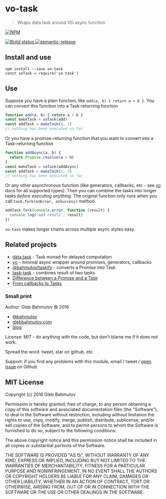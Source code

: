 # vo-task
> Wraps data.task around VO async function

[![NPM][vo-task-icon] ][vo-task-url]

[![Build status][vo-task-ci-image] ][vo-task-ci-url]
[![semantic-release][semantic-image] ][semantic-url]

## Install and use

    npm install --save vo-task
    const voTask = require('vo-task')

## Use

Suppose you have a plain function, like `add(a, b) { return a + b }`.
You can convert this function into a Task-returning function

```js
function add(a, b) { return a + b }
const makeTask = voTask(add)
const addTask = makeTask(2, 3)
// nothing has been executed so far
```

Or you have a promise-returning function that you want to convert into a Task-returning function

```js
function addAsync(a, b) {
  return Promise.resolve(a + b)
}
const makeTask = voTask(addAsync)
const addTask = makeTask(2, 3)
// nothing has been executed so far
```

Or any other asynchronous function (like generators, callbacks, etc - see 
[vo](https://www.npmjs.com/package/vo) docs for all supported types).
Then you can combine the tasks into longer tasks *before executing anything*.
The original function only runs when you call `task.fork(onError, onSuccess)` method.

```js
addTask.fork(console.error, function (result) {
  console.log('add result', result)
})
```

`vo-task` makes longer chains across multiple async styles easy.

## Related projects

* [data.task](https://github.com/folktale/data.task) - Task monad for delayed computation
* [vo](https://www.npmjs.com/package/vo) - minimal async wrapper around promises, generators, callbacks
* [@bahmutov/taskify](https://www.npmjs.com/package/@bahmutov/taskify) - converts a Promise into Task
* [task-task](https://github.com/bahmutov/task-task) - combines result of two tasks
* [Difference between a Promise and a Task](https://glebbahmutov.com/blog/difference-between-promise-and-task/)
* [From callbacks to Tasks](https://glebbahmutov.com/blog/from-callbacks-to-tasks/)

### Small print

Author: Gleb Bahmutov &copy; 2016

* [@bahmutov](https://twitter.com/bahmutov)
* [glebbahmutov.com](http://glebbahmutov.com)
* [blog](http://glebbahmutov.com/blog/)

License: MIT - do anything with the code, but don't blame me if it does not work.

Spread the word: tweet, star on github, etc.

Support: if you find any problems with this module, email / tweet /
[open issue](https://github.com/bahmutov/vo-task/issues) on Github

## MIT License

Copyright (c) 2016 Gleb Bahmutov

Permission is hereby granted, free of charge, to any person
obtaining a copy of this software and associated documentation
files (the "Software"), to deal in the Software without
restriction, including without limitation the rights to use,
copy, modify, merge, publish, distribute, sublicense, and/or sell
copies of the Software, and to permit persons to whom the
Software is furnished to do so, subject to the following
conditions:

The above copyright notice and this permission notice shall be
included in all copies or substantial portions of the Software.

THE SOFTWARE IS PROVIDED "AS IS", WITHOUT WARRANTY OF ANY KIND,
EXPRESS OR IMPLIED, INCLUDING BUT NOT LIMITED TO THE WARRANTIES
OF MERCHANTABILITY, FITNESS FOR A PARTICULAR PURPOSE AND
NONINFRINGEMENT. IN NO EVENT SHALL THE AUTHORS OR COPYRIGHT
HOLDERS BE LIABLE FOR ANY CLAIM, DAMAGES OR OTHER LIABILITY,
WHETHER IN AN ACTION OF CONTRACT, TORT OR OTHERWISE, ARISING
FROM, OUT OF OR IN CONNECTION WITH THE SOFTWARE OR THE USE OR
OTHER DEALINGS IN THE SOFTWARE.

[vo-task-icon]: https://nodei.co/npm/vo-task.png?downloads=true
[vo-task-url]: https://npmjs.org/package/vo-task
[vo-task-ci-image]: https://travis-ci.org/bahmutov/vo-task.png?branch=master
[vo-task-ci-url]: https://travis-ci.org/bahmutov/vo-task
[semantic-image]: https://img.shields.io/badge/%20%20%F0%9F%93%A6%F0%9F%9A%80-semantic--release-e10079.svg
[semantic-url]: https://github.com/semantic-release/semantic-release
